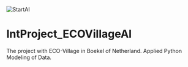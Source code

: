 ![StartAI](https://user-images.githubusercontent.com/50198601/121797816-f6699100-cc22-11eb-9412-080dc38100ab.PNG)
# IntProject_ECOVillageAI
The project with ECO-Village in Boekel of Netherland. 
Applied Python Modeling of Data. 
